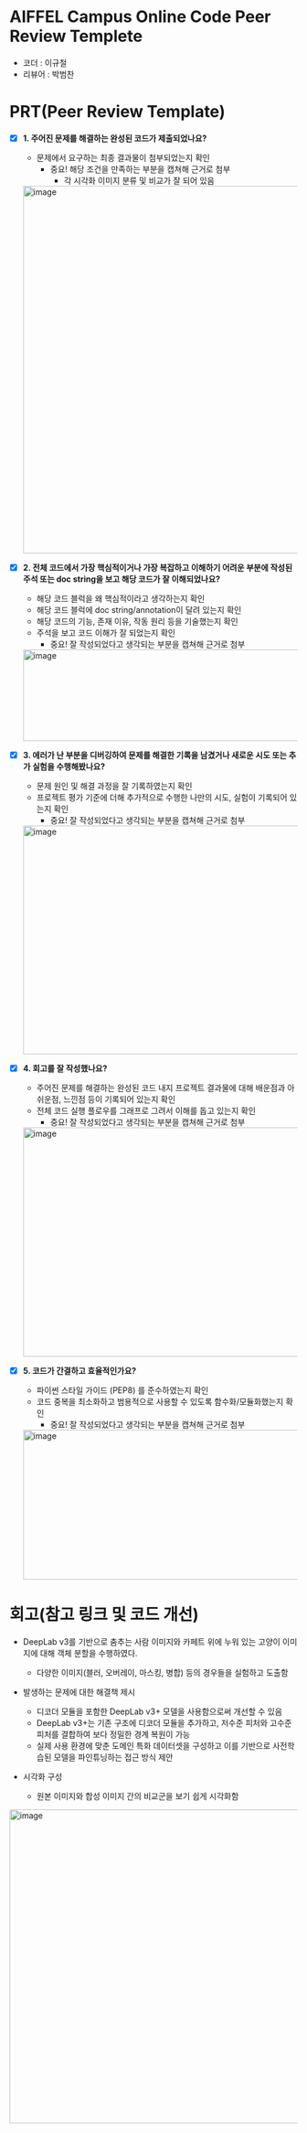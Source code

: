 # AIFFEL Campus Online Code Peer Review Templete
- 코더 : 이규철
- 리뷰어 : 박범찬


# PRT(Peer Review Template)
- [x]  **1. 주어진 문제를 해결하는 완성된 코드가 제출되었나요?**
    - 문제에서 요구하는 최종 결과물이 첨부되었는지 확인
        - 중요! 해당 조건을 만족하는 부분을 캡쳐해 근거로 첨부
            - 각 시각화 이미지 분류 및 비교가 잘 되어 있음
    <img width="596" height="643" alt="image" src="https://github.com/user-attachments/assets/f5953a84-ac65-44dd-aab5-62c2d74eef32" />

    
- [x]  **2. 전체 코드에서 가장 핵심적이거나 가장 복잡하고 이해하기 어려운 부분에 작성된 
주석 또는 doc string을 보고 해당 코드가 잘 이해되었나요?**
    - 해당 코드 블럭을 왜 핵심적이라고 생각하는지 확인
    - 해당 코드 블럭에 doc string/annotation이 달려 있는지 확인
    - 해당 코드의 기능, 존재 이유, 작동 원리 등을 기술했는지 확인
    - 주석을 보고 코드 이해가 잘 되었는지 확인 
        - 중요! 잘 작성되었다고 생각되는 부분을 캡쳐해 근거로 첨부
    <img width="761" height="160" alt="image" src="https://github.com/user-attachments/assets/b8b17e4f-a896-4854-ab29-4b66e35833a3" />

        
- [x]  **3. 에러가 난 부분을 디버깅하여 문제를 해결한 기록을 남겼거나
새로운 시도 또는 추가 실험을 수행해봤나요?**
    - 문제 원인 및 해결 과정을 잘 기록하였는지 확인
    - 프로젝트 평가 기준에 더해 추가적으로 수행한 나만의 시도, 
    실험이 기록되어 있는지 확인
        - 중요! 잘 작성되었다고 생각되는 부분을 캡쳐해 근거로 첨부
    <img width="618" height="400" alt="image" src="https://github.com/user-attachments/assets/a69f9474-31e4-4b6c-afb2-5de1a8b4e3e0" />

        
- [x]  **4. 회고를 잘 작성했나요?**
    - 주어진 문제를 해결하는 완성된 코드 내지 프로젝트 결과물에 대해
    배운점과 아쉬운점, 느낀점 등이 기록되어 있는지 확인
    - 전체 코드 실행 플로우를 그래프로 그려서 이해를 돕고 있는지 확인
        - 중요! 잘 작성되었다고 생각되는 부분을 캡쳐해 근거로 첨부
     <img width="763" height="401" alt="image" src="https://github.com/user-attachments/assets/92a24c52-11ee-4de2-82b7-58130f6db7fa" />

        
- [x]  **5. 코드가 간결하고 효율적인가요?**
    - 파이썬 스타일 가이드 (PEP8) 를 준수하였는지 확인
    - 코드 중복을 최소화하고 범용적으로 사용할 수 있도록 함수화/모듈화했는지 확인
        - 중요! 잘 작성되었다고 생각되는 부분을 캡쳐해 근거로 첨부
    <img width="624" height="262" alt="image" src="https://github.com/user-attachments/assets/503c70a0-5de2-490d-8a43-4876e06eede0" />


# 회고(참고 링크 및 코드 개선)

- DeepLab v3를 기반으로 춤추는 사람 이미지와 카페트 위에 누워 있는 고양이 이미지에 대해 객체 분할을 수행하였다.
    - 다양한 이미지(블러, 오버레이, 마스킹, 병합) 등의 경우들을 실험하고 도출함

- 발생하는 문제에 대한 해결책 제시
    - 디코더 모듈을 포함한 DeepLab v3+ 모델을 사용함으로써 개선할 수 있음
    - DeepLab v3+는 기존 구조에 디코더 모듈을 추가하고, 저수준 피처와 고수준 피처를 결합하여 보다 정밀한 경계 복원이 가능
    - 실제 사용 환경에 맞춘 도메인 특화 데이터셋을 구성하고 이를 기반으로 사전학습된 모델을 파인튜닝하는 접근 방식 제안

- 시각화 구성
    - 원본 이미지와 합성 이미지 간의 비교군을 보기 쉽게 시각화함
<img width="787" height="549" alt="image" src="https://github.com/user-attachments/assets/d4140146-57c5-4fee-843b-53f60c766bb1" />
